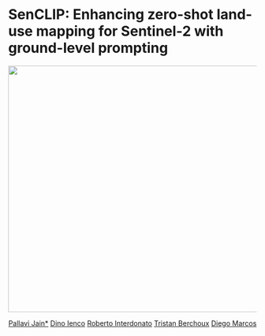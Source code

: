 # SenCLIP: Enhancing zero-shot land-use mapping for Sentinel-2 with ground-level prompting
<div align="center">
<img src="" width="1000" height="500">

[Pallavi Jain*](https://scholar.google.com/citations?user=MMYyjyIAAAAJ&hl=en)
[Dino Ienco](https://scholar.google.com/citations?hl=en&user=C8zfH3kAAAAJ)
[Roberto Interdonato](https://scholar.google.com/citations?user=GWACYGoAAAAJ&hl=en)
[Tristan Berchoux](https://scholar.google.com/citations?hl=en&user=shdhPjcAAAAJ)
[Diego Marcos](https://scholar.google.com/citations?user=IUqydU0AAAAJ&hl=en)
</div>
